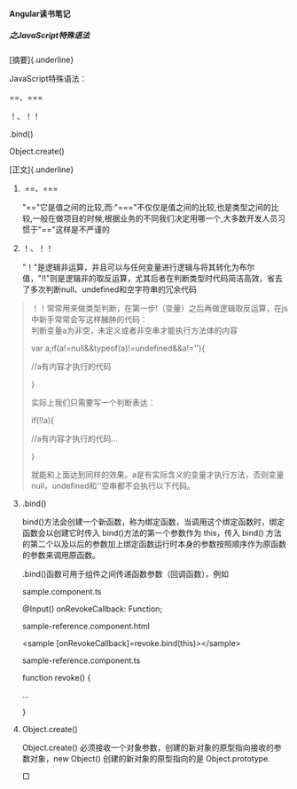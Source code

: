 #### Angular读书笔记

##### 之JavaScript特殊语法

[摘要]{.underline}

JavaScript特殊语法：

==、===

！、！！

.bind()

Object.create()

[正文]{.underline}

1.   ==、===

    \"==\"它是值之间的比较,而:\"===\"不仅仅是值之间的比较,也是类型之间的比较,一般在做项目的时候,根据业务的不同我们决定用哪一个,大多数开发人员习惯于\"==\"这样是不严谨的

2.  ！、！！

    "！"是逻辑非运算，并且可以与任何变量进行逻辑与将其转化为布尔值，"!!"则是逻辑非的取反运算，尤其后者在判断类型时代码简洁高效，省去了多次判断null、undefined和空字符串的冗余代码

> ！！常常用来做类型判断，在第一步!（变量）之后再做逻辑取反运算，在js中新手常常会写这样臃肿的代码：\
> 判断变量a为非空，未定义或者非空串才能执行方法体的内容
>
> var a;if(a!=null&&typeof(a)!=undefined&&a!=\'\'){
>
> //a有内容才执行的代码
>
> }
>
> 实际上我们只需要写一个判断表达：
>
> if(!!a){
>
> //a有内容才执行的代码\...
>
> }
>
> 就能和上面达到同样的效果。a是有实际含义的变量才执行方法，否则变量null，undefined和\'\'空串都不会执行以下代码。

3.  .bind()

    bind()方法会创建一个新函数，称为绑定函数，当调用这个绑定函数时，绑定函数会以创建它时传入
    bind()方法的第一个参数作为 this，传入 bind()
    方法的第二个以及以后的参数加上绑定函数运行时本身的参数按照顺序作为原函数的参数来调用原函数。

    .bind()函数可用于组件之间传递函数参数（回调函数），例如

    sample.component.ts

    \@Input() onRevokeCallback: Function;

    sample-reference.component.html

    \<sample \[onRevokeCallback\]=revoke.bind(this)\>\</sample\>

    sample-reference.component.ts

    function revoke() {

    \...

    }

4.  Object.create()

    Object.create()
    必须接收一个对象参数，创建的新对象的原型指向接收的参数对象，new
    Object() 创建的新对象的原型指向的是 Object.prototype.

    □
